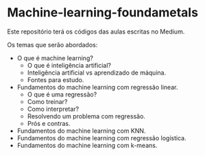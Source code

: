 # Machine-learning-foundametals

Este repositório terá os códigos das aulas escritas no Medium.

Os temas que serão abordados:

* O que é machine learning?
    * O que é inteligência artificial?
    * Inteligência artificial vs aprendizado de máquina.
    * Fontes para estudo.
* Fundamentos do machine learning com regressão linear.
    * O que é uma regressão?
    * Como treinar?
    * Como interpretar?
    * Resolvendo um problema com regressão.
    * Prós e contras.
* Fundamentos do machine learning com KNN.
* Fundamentos do machine learning com regressão logística.
* Fundamentos do machine learning com k-means.